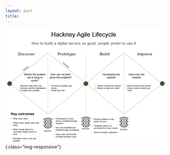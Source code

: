 ```yaml
---
layout: post
title: 
---
```

![Hackney Agile Lifecycle](../images/image1.png){:class="img-responsive"}

